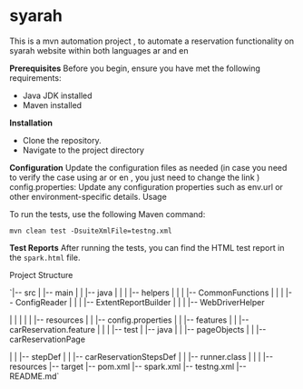 # syarah
 This is a mvn automation project  , to automate a reservation functionality on syarah website within both languages ar and en 

**Prerequisites**
Before you begin, ensure you have met the following requirements:

- Java JDK installed
- Maven installed

**Installation**
- Clone the repository.
- Navigate to the project directory

**Configuration**
Update the configuration files as needed (in case you need to verify the case using ar or en , you just need to change the link )
config.properties: Update any configuration properties such as env.url or other environment-specific details.
Usage


To run the tests, use the following Maven command:

`mvn clean test -DsuiteXmlFile=testng.xml`

**Test Reports**
After running the tests, you can find the HTML test report in the  `spark.html` file.

Project Structure

`|-- src
|   |-- main
|   |   |-- java
|   |   |   |-- helpers
|   |   |       |--  CommonFunctions
|   |   |       |-- ConfigReader
|   |   |       |-- ExtentReportBuilder
|   |   |       |-- WebDriverHelper

|   |   |
|   |   |-- resources
|   |       |-- config.properties
|   |       |-- features
|   |           |-- carReservation.feature
|   |
|   |-- test
|       |-- java
|       |   |-- pageObjects
|       |        |-- carReservationPage

|       |   |-- stepDef
|       |        |-- carReservationStepsDef
|       |   |-- runner.class
|       |
|       |-- resources
|-- target
|-- pom.xml
|-- spark.xml
|-- testng.xml
|-- README.md`

